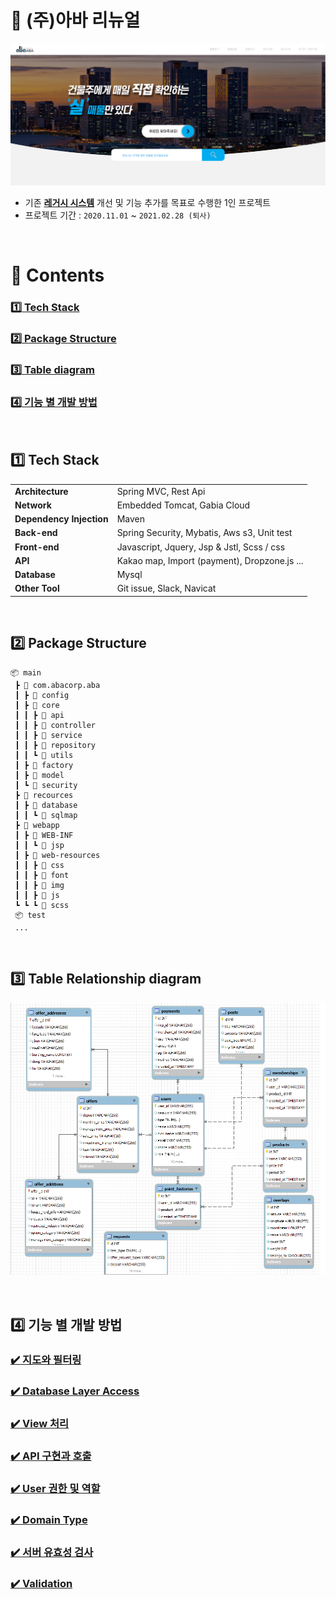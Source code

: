 [레거시 시스템]: https://abasystem.co.kr
[:heavy_check_mark: 로그인]: https://abasystem.co.kr

# :house_with_garden: (주)아바 리뉴얼

![img](/readme-resources/main_page.png)

- 기존 **[레거시 시스템][]** 개선 및 기능 추가를 목표로 수행한 1인 프로젝트
- 프로젝트 기간 : `2020.11.01` ~ `2021.02.28 (퇴사)`

<br>

# :green_book: Contents

### [:one: Tech Stack](#one-tech-stack) <br>
### [:two: Package Structure](#two-package-structure) <br>
### [:three: Table diagram](#three-Table-relationship-diagram) <br>
### [:four: 기능 별 개발 방법](#four-기능-별-개발-방법) <br>

<br>

## :one: Tech Stack

<table class="tg">
<tbody>
<tr>
    <td><b>Architecture</b></td>
    <td>Spring MVC, Rest Api</td>
</tr>
<tr>
    <td><b>Network</b></td>
    <td>Embedded Tomcat, Gabia Cloud</td>
</tr>
<tr>
    <td><b>Dependency Injection</b></td>
    <td>Maven</td>
<tr>
    <td><b>Back-end</b></td>
    <td>Spring Security, Mybatis, Aws s3, Unit test</td>
</tr>
<tr>
    <td><b>Front-end</b></td>
    <td>Javascript, Jquery, Jsp & Jstl, Scss / css</td>
</tr>
<tr>
    <td><b>API</b></td>
    <td>Kakao map, Import (payment), Dropzone.js ...</td>
</tr>
<tr>
    <td><b>Database</b></td>
    <td>Mysql</td>
</tr>
<tr>
    <td><b>Other Tool</b></td>
    <td>Git issue, Slack, Navicat</td>
</tr>
</tbody>
</table>
<br>

## :two: Package Structure

```
📦 main
 ┣ 📂 com.abacorp.aba
 ┃ ┣ 📂 config
 ┃ ┣ 📂 core
 ┃ ┃ ┣ 📂 api
 ┃ ┃ ┣ 📂 controller
 ┃ ┃ ┣ 📂 service
 ┃ ┃ ┣ 📂 repository
 ┃ ┃ ┗ 📂 utils
 ┃ ┣ 📂 factory
 ┃ ┣ 📂 model
 ┃ ┗ 📂 security
 ┣ 📂 recources
 ┃ ┣ 📂 database
 ┃ ┃ ┗ 📂 sqlmap
 ┣ 📂 webapp
 ┃ ┣ 📂 WEB-INF
 ┃ ┃ ┗ 📂 jsp
 ┃ ┣ 📂 web-resources
 ┃ ┃ ┣ 📂 css
 ┃ ┃ ┣ 📂 font
 ┃ ┃ ┣ 📂 img
 ┃ ┃ ┣ 📂 js
 ┗ ┗ ┗ 📂 scss
 📦 test
 ...
```

<br>

## :three: Table Relationship diagram
![img](/readme-resources/diagram.png)

<br>

## :four: 기능 별 개발 방법

### [:heavy_check_mark: 지도와 필터링](https://github.com/woo-cher/aba-renewal/wiki/%EC%A7%80%EB%8F%84%EC%99%80-%ED%95%84%ED%84%B0%EB%A7%81) <br>

### [:heavy_check_mark: Database Layer Access](https://github.com/woo-cher/aba-renewal/wiki/Database-Layer-Access) <br>

### [:heavy_check_mark: View 처리](https://github.com/woo-cher/aba-renewal/wiki/View-%EC%B2%98%EB%A6%AC) <br>

### [:heavy_check_mark: API 구현과 호출](https://github.com/woo-cher/aba-renewal/wiki/REST-API-%EB%B0%8F-%ED%98%B8%EC%B6%9C) <br>

### [:heavy_check_mark: User 권한 및 역할](https://github.com/woo-cher/aba-renewal/wiki/%EC%82%AC%EC%9A%A9%EC%9E%90-%EA%B6%8C%ED%95%9C-%EB%B0%8F-%EC%97%AD%ED%95%A0%EC%97%90-%EB%94%B0%EB%A5%B8-%ED%8E%98%EC%9D%B4%EC%A7%80-%EC%A0%91%EA%B7%BC-%EC%B2%98%EB%A6%AC)

### [:heavy_check_mark: Domain Type](https://github.com/woo-cher/aba-renewal/wiki/Domain-Type-%EB%B6%84%EB%A5%98) <br> 

### [:heavy_check_mark: 서버 유효성 검사](https://github.com/woo-cher/aba-renewal/wiki/%EC%84%9C%EB%B2%84-%EC%9C%A0%ED%9A%A8%EC%84%B1-%EA%B2%80%EC%82%AC) <br>

### [:heavy_check_mark: Validation](https://github.com/woo-cher/aba-renewal/wiki/Domain-Validation) <br>

